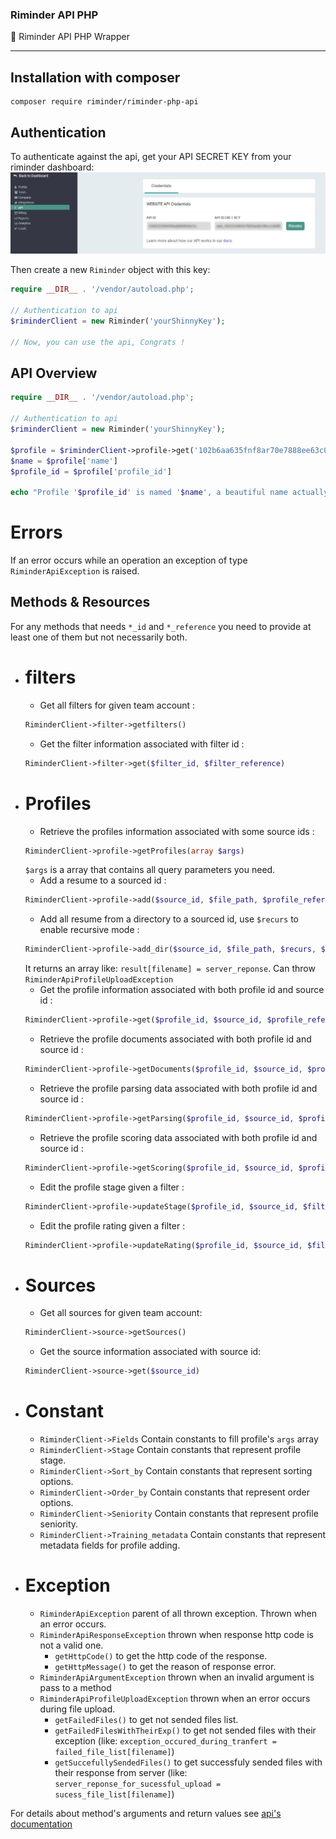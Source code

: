 ### Riminder API PHP
🐘 Riminder API PHP Wrapper

-------------
## Installation with composer

```
composer require riminder/riminder-php-api
```

## Authentication

To authenticate against the api, get your API SECRET KEY from your riminder
dashboard:
![findApiSecret](./secretLocation.png)

Then create a new `Riminder` object with this key:
```php
require __DIR__ . '/vendor/autoload.php';

// Authentication to api
$riminderClient = new Riminder('yourShinnyKey');

// Now, you can use the api, Congrats !

```

## API Overview

```php
require __DIR__ . '/vendor/autoload.php';

// Authentication to api
$riminderClient = new Riminder('yourShinnyKey');

$profile = $riminderClient->profile->get('102b6aa635fnf8ar70e7888ee63c0jde0c753dtg')
$name = $profile['name']
$profile_id = $profile['profile_id']

echo "Profile '$profile_id' is named '$name', a beautiful name actually"
```
# Errors
If an error occurs while an operation an exception of type `RiminderApiException` is raised.

## Methods & Resources
  For any methods that needs `*_id` and `*_reference`
  you need to provide at least one of them but not necessarily both.
* # filters
  * Get all filters for given team account :
  ```php
  RiminderClient->filter->getfilters()
  ```
  * Get the filter information associated with filter id :
  ```php
  RiminderClient->filter->get($filter_id, $filter_reference)
  ```
* # Profiles
  * Retrieve the profiles information associated with some source ids :
  ```php
  RiminderClient->profile->getProfiles(array $args)
  ```
  `$args` is a array that contains all query parameters you need.
  * Add a resume to a sourced id :
  ```php
  RiminderClient->profile->add($source_id, $file_path, $profile_reference, $timestamp_reception, $training_metadata)
  ```
  * Add all resume from a directory to a sourced id, use `$recurs` to enable recursive mode :
  ```php
  RiminderClient->profile->add_dir($source_id, $file_path, $recurs, $timestamp_reception, $training_metadata)
  ```
  It returns an array like: `result[filename] = server_reponse`.
  Can throw `RiminderApiProfileUploadException`
  * Get the profile information associated with both profile id and source id :
  ```php
  RiminderClient->profile->get($profile_id, $source_id, $profile_reference)
  ```
  * Retrieve the profile documents associated with both profile id and source id :
  ```php
  RiminderClient->profile->getDocuments($profile_id, $source_id, $profile_reference)
  ```
  * Retrieve the profile parsing data associated with both profile id and source id :
   ```php
   RiminderClient->profile->getParsing($profile_id, $source_id, $profile_reference)
   ```
  * Retrieve the profile scoring data associated with both profile id and source id :
   ```php
   RiminderClient->profile->getScoring($profile_id, $source_id, $profile_reference)
   ```
  * Edit the profile stage given a filter :
  ```php
  RiminderClient->profile->updateStage($profile_id, $source_id, $filter_id, $rating, $filter_reference, $profile_reference)
  ```
  * Edit the profile rating given a filter :
  ```php
  RiminderClient->profile->updateRating($profile_id, $source_id, $filter_id, $rating, $filter_reference, $profile_reference)
  ```
* # Sources
  * Get all sources for given team account:
  ```php
  RiminderClient->source->getSources()
  ```
  * Get the source information associated with source id:
   ```php
   RiminderClient->source->get($source_id)
   ```
* # Constant
  * `RiminderClient->Fields` Contain constants to fill profile's `args` array
  * `RiminderClient->Stage`  Contain constants that represent profile stage.
  * `RiminderClient->Sort_by`  Contain constants that represent sorting options.
  * `RiminderClient->Order_by`  Contain constants that represent order options.
  * `RiminderClient->Seniority`  Contain constants that represent profile seniority.
  * `RiminderClient->Training_metadata`  Contain constants that represent metadata fields for profile adding.
* # Exception
  * `RiminderApiException` parent of all thrown exception. Thrown when an error occurs.
  * `RiminderApiResponseException` thrown when response http code is not a valid one.
    * `getHttpCode()` to get the http code of the response.
    * `getHttpMessage()` to get the reason of response error.
  * `RiminderApiArgumentException` thrown when an invalid argument is pass to a method
  * `RiminderApiProfileUploadException` thrown when an error occurs during file upload.
    * `getFailedFiles()` to get not sended files list.
    * `getFailedFilesWithTheirExp()` to get not sended files with their exception (like: `exception_occured_during_tranfert = failed_file_list[filename]`)
    * `getSuccefullySendedFiles()` to get successfuly sended files with their response from server (like: `server_reponse_for_sucessful_upload = sucess_file_list[filename]`)

For details about method's arguments and return values see [api's documentation](https://developers.riminder.net/v1.0/reference#source)
